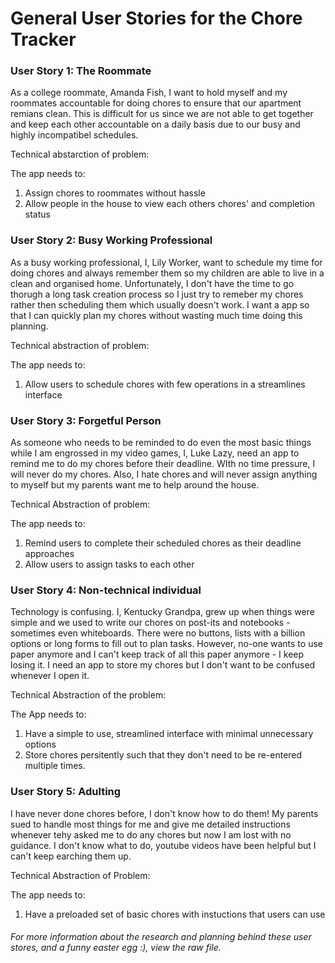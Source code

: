 <!-- Research
https://www.youtube.com/watch?v=LEPLaYcdgeg&t=26s&ab_channel=OeLean
https://en.wikipedia.org/wiki/User_story

notice:
- User stories put end users at the center of the conversation
- Use non-technical language
- Provides context, defines what benefits product
- Should know why the product is being built and what value it creates

template:
- Title
- As a <role>
- I want <objective>
- So that <motivation>
Must map a single functionality of product or service

Description(Optional)
Give context to user story
-Explanation of user journey
-Use cases
-Any explanation to better understand title
  -Pictures or links to design

Acceptance Criteria
-Conditions to validate the implementation of user story
-What app must do to meet user story

## Kentucky Grandpa's Coffee Conundrum

As usual, Kentucky gets up bright and early and shuffles into the kitchen to make his cup of coffee. As he sips some hot java, he sits in front of his computer to check if he's gotten any new messages from his family. (It's a bad habit to look at a screen so early, but looks like everyone's been doing it lately. Kentucky doesn't want to be left out.) Suddenly he gets a notification: Your "Clean Coffee Machine" chore is due today! *Oh, I had completely forgotten*, thinks Kentucky. He clicks navigates to his chore app and looks at the top of the chore list, where he sees that he indeed needs to clean his coffee machine today. Kentucky gets up from his computer and walks over to get this chore over with... only to realize that he's also forgotten how to clean the coffee machine. (The last time he did it was 3 months ago.) Unpreturbed, he confidently walks back to his computer and clicks on the associated chore card. A pop up appears, on which is a handy list of instructions and materials needed to make his coffee machine sparkling clean! He gets what he needs and follows the steps carefully, and within 15 minutes he's done!

**Demonstrated Use Cases:**
1. Case #3- Setting up reminders
2. Case #4- Chore information -->

# General User Stories for the Chore Tracker

### User Story 1: The Roommate

As a college roommate, Amanda Fish, I want to hold myself and my roommates accountable for doing chores to ensure that our apartment remians clean. This is difficult for us since we are not able to get together and keep each other accountable on a daily basis due to our busy and highly incompatibel schedules.

Technical abstarction of problem:

The app needs to:
  1. Assign chores to roommates without hassle
  2. Allow people in the house to view each others chores' and completion status


### User Story 2: Busy Working Professional

As a busy working professional, I, Lily Worker,  want to schedule my time for doing chores and always remember them so my children are able to live in a clean and organised home. Unfortunately, I don't have the time to go thorugh a long task creation process so I just try to remeber my chores rather then scheduling them which usually doesn't work. I want a app so that I can quickly plan my chores without wasting much time doing this planning.

Technical abstraction of problem:

The app needs to:
  1. Allow users to schedule chores with few operations in a streamlines interface

### User Story 3: Forgetful Person

As someone who needs to be reminded to do even the most basic things while I am engrossed in my video games, I, Luke Lazy, need an app to remind me to do my chores before their deadline. WIth no time pressure, I will never do my chores. Also, I hate chores and will never assign anything to myself but my parents want me to help around the house.

Technical Abstraction of problem:

The app needs to:
  1. Remind users to complete their scheduled chores as their deadline approaches
  2. Allow users to assign tasks to each other 

### User Story 4: Non-technical individual

Technology is confusing. I, Kentucky Grandpa, grew up when things were simple and we used to write our chores on post-its and notebooks - sometimes even whiteboards. There were no buttons, lists with a billion options or long forms to fill out to plan tasks. However, no-one wants to use paper anymore and I can't keep track of all this paper anymore - I keep losing it. I need an app to store my chores but I don't want to be confused whenever I open it.

Technical Abstraction of the problem:

The App needs to:
  1. Have a simple to use, streamlined interface with minimal unnecessary options
  2. Store chores persitently such that they don't need to be re-entered multiple times.

### User Story 5: Adulting 

I have never done chores before, I don't know how to do them! My parents sued to handle most things for me and give me detailed instructions whenever tehy asked me to do any chores but now I am lost with no guidance. I don't know what to do, youtube videos have been helpful but I can't keep earching them up.

Technical Abstraction of Problem:

The app needs to:
  1. Have a preloaded set of basic chores with instuctions that users can use

###### For more information about the research and planning behind these user stores, and a funny easter egg :),  view the raw file.
